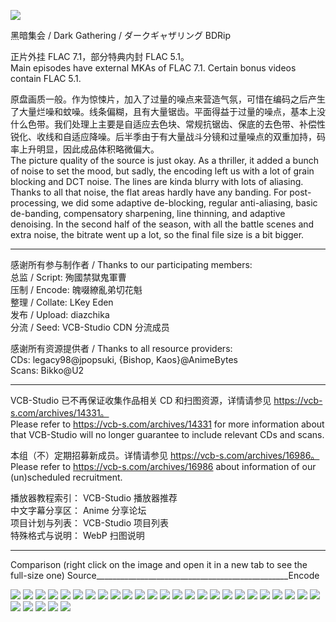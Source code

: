 ![](https://img.2222.moe/images/2024/05/10/112841319_p0_800.webp)  
  
黑暗集会 / Dark Gathering / ダークギャザリング BDRip  
  
正片外挂 FLAC 7.1，部分特典内封 FLAC 5.1。  
Main episodes have external MKAs of FLAC 7.1. Certain bonus videos contain
FLAC 5.1.  
  
原盘画质一般。作为惊悚片，加入了过量的噪点来营造气氛，可惜在编码之后产生了大量烂噪和蚊噪。线条偏糊，且有大量锯齿。平面得益于过量的噪点，基本上没什么色带。我们处理上主要是自适应去色块、常规抗锯齿、保底的去色带、补偿性锐化、收线和自适应降噪。后半季由于有大量战斗分镜和过量噪点的双重加持，码率上升明显，因此成品体积略微偏大。  
The picture quality of the source is just okay. As a thriller, it added a
bunch of noise to set the mood, but sadly, the encoding left us with a lot of
grain blocking and DCT noise. The lines are kinda blurry with lots of
aliasing. Thanks to all that noise, the flat areas hardly have any banding.
For post-processing, we did some adaptive de-blocking, regular anti-aliasing,
basic de-banding, compensatory sharpening, line thinning, and adaptive
denoising. In the second half of the season, with all the battle scenes and
extra noise, the bitrate went up a lot, so the final file size is a bit
bigger.  
  

* * *

感谢所有参与制作者 / Thanks to our participating members:  
总监 / Script: 殉國禁獄鬼軍曹  
压制 / Encode: 魄啜繚亂弟切花魁  
整理 / Collate: LKey Eden  
发布 / Upload: diazchika  
分流 / Seed: VCB-Studio CDN 分流成员  
  
感谢所有资源提供者 / Thanks to all resource providers:  
CDs: legacy98@jpopsuki, {Bishop, Kaos}@AnimeBytes  
Scans: Bikko@U2  
  

* * *

VCB-Studio 已不再保证收集作品相关 CD 和扫图资源，详情请参见 https://vcb-s.com/archives/14331。  
Please refer to https://vcb-s.com/archives/14331 for more information about
that VCB-Studio will no longer guarantee to include relevant CDs and scans.  
  
本组（不）定期招募新成员。详情请参见 https://vcb-s.com/archives/16986。  
Please refer to https://vcb-s.com/archives/16986 about information of our
(un)scheduled recruitment.  
  
播放器教程索引： VCB-Studio 播放器推荐  
中文字幕分享区： Anime 分享论坛  
项目计划与列表： VCB-Studio 项目列表  
特殊格式与说明： WebP 扫图说明  
  

* * *
Comparison (right click on the image and open it in a new tab to see the full-size one)
Source________________________________________________Encode

[![](https://img.2222.moe/images/2024/05/08/24s0.png)](https://img.2222.moe/images/2024/05/08/24.png) [![](https://img.2222.moe/images/2024/05/08/24s1.png)](https://img.2222.moe/images/2024/05/08/24v.png)
[![](https://img.2222.moe/images/2024/05/08/28113s0.png)](https://img.2222.moe/images/2024/05/08/28113.png) [![](https://img.2222.moe/images/2024/05/08/28113s1.png)](https://img.2222.moe/images/2024/05/08/28113v.png)
[![](https://img.2222.moe/images/2024/05/08/30983s0.png)](https://img.2222.moe/images/2024/05/08/30983.png) [![](https://img.2222.moe/images/2024/05/08/30983s1.png)](https://img.2222.moe/images/2024/05/08/30983v.png)
[![](https://img.2222.moe/images/2024/05/08/9381s0.png)](https://img.2222.moe/images/2024/05/08/9381.png) [![](https://img.2222.moe/images/2024/05/08/9381s1.png)](https://img.2222.moe/images/2024/05/08/9381v.png)
[![](https://img.2222.moe/images/2024/05/08/11453s0.png)](https://img.2222.moe/images/2024/05/08/11453.png) [![](https://img.2222.moe/images/2024/05/08/11453s1.png)](https://img.2222.moe/images/2024/05/08/11453v.png)
[![](https://img.2222.moe/images/2024/05/08/13600s0.png)](https://img.2222.moe/images/2024/05/08/13600.png) [![](https://img.2222.moe/images/2024/05/08/13600s1.png)](https://img.2222.moe/images/2024/05/08/13600v.png)
[![](https://img.2222.moe/images/2024/05/08/12772s0.png)](https://img.2222.moe/images/2024/05/08/12772.png) [![](https://img.2222.moe/images/2024/05/08/12772s1.png)](https://img.2222.moe/images/2024/05/08/12772v.png)
[![](https://img.2222.moe/images/2024/05/08/12989s0.png)](https://img.2222.moe/images/2024/05/08/12989.png) [![](https://img.2222.moe/images/2024/05/08/12989s1.png)](https://img.2222.moe/images/2024/05/08/12989v.png)
[![](https://img.2222.moe/images/2024/05/08/21626s0.png)](https://img.2222.moe/images/2024/05/08/21626.png) [![](https://img.2222.moe/images/2024/05/08/21626s1.png)](https://img.2222.moe/images/2024/05/08/21626v.png)
[![](https://img.2222.moe/images/2024/05/08/4025s0.png)](https://img.2222.moe/images/2024/05/08/4025.png) [![](https://img.2222.moe/images/2024/05/08/4025s1.png)](https://img.2222.moe/images/2024/05/08/4025v.png)
[![](https://img.2222.moe/images/2024/05/08/1112s0.png)](https://img.2222.moe/images/2024/05/08/1112.png) [![](https://img.2222.moe/images/2024/05/08/1112s1.png)](https://img.2222.moe/images/2024/05/08/1112v.png)
[![](https://img.2222.moe/images/2024/05/08/14793s0.png)](https://img.2222.moe/images/2024/05/08/14793.png) [![](https://img.2222.moe/images/2024/05/08/14793s1.png)](https://img.2222.moe/images/2024/05/08/14793v.png)
[![](https://img.2222.moe/images/2024/05/08/23863s0.png)](https://img.2222.moe/images/2024/05/08/23863.png) [![](https://img.2222.moe/images/2024/05/08/23863s1.png)](https://img.2222.moe/images/2024/05/08/23863v.png)
[![](https://img.2222.moe/images/2024/05/08/11052s0.png)](https://img.2222.moe/images/2024/05/08/11052.png) [![](https://img.2222.moe/images/2024/05/08/11052s1.png)](https://img.2222.moe/images/2024/05/08/11052v.png)
[![](https://img.2222.moe/images/2024/05/08/30414s0.png)](https://img.2222.moe/images/2024/05/08/30414.png) [![](https://img.2222.moe/images/2024/05/08/30414s1.png)](https://img.2222.moe/images/2024/05/08/30414v.png)
